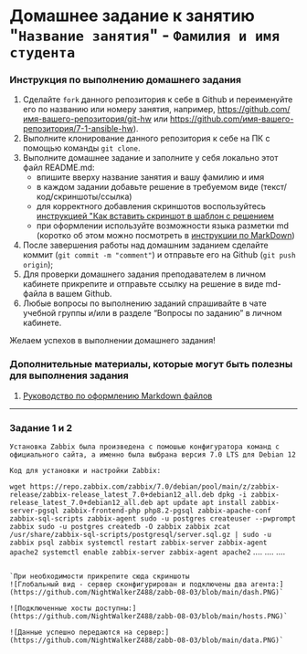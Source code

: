 # Домашнее задание к занятию "`Название занятия`" - `Фамилия и имя студента`


### Инструкция по выполнению домашнего задания
   1. Сделайте `fork` данного репозитория к себе в Github и переименуйте его по названию или номеру занятия, например, https://github.com/имя-вашего-репозитория/git-hw или  https://github.com/имя-вашего-репозитория/7-1-ansible-hw).
   2. Выполните клонирование данного репозитория к себе на ПК с помощью команды `git clone`.
   3. Выполните домашнее задание и заполните у себя локально этот файл README.md:
      - впишите вверху название занятия и вашу фамилию и имя
      - в каждом задании добавьте решение в требуемом виде (текст/код/скриншоты/ссылка)
      - для корректного добавления скриншотов воспользуйтесь [инструкцией "Как вставить скриншот в шаблон с решением](https://github.com/netology-code/sys-pattern-homework/blob/main/screen-instruction.md)
      - при оформлении используйте возможности языка разметки md (коротко об этом можно посмотреть в [инструкции  по MarkDown](https://github.com/netology-code/sys-pattern-homework/blob/main/md-instruction.md))
   4. После завершения работы над домашним заданием сделайте коммит (`git commit -m "comment"`) и отправьте его на Github (`git push origin`);
   5. Для проверки домашнего задания преподавателем в личном кабинете прикрепите и отправьте ссылку на решение в виде md-файла в вашем Github.
   6. Любые вопросы по выполнению заданий спрашивайте в чате учебной группы и/или в разделе “Вопросы по заданию” в личном кабинете.
   
Желаем успехов в выполнении домашнего задания!
   
### Дополнительные материалы, которые могут быть полезны для выполнения задания

1. [Руководство по оформлению Markdown файлов](https://gist.github.com/Jekins/2bf2d0638163f1294637#Code)

---

### Задание 1 и 2

`Установка Zabbix была произведена с помошью конфигуратора команд с официального сайта, а именно была выбрана версия 7.0 LTS для Debian 12`

``Код для установки и настройки Zabbix:``

``wget https://repo.zabbix.com/zabbix/7.0/debian/pool/main/z/zabbix-release/zabbix-release_latest_7.0+debian12_all.deb dpkg -i zabbix-release_latest_7.0+debian12_all.deb apt update apt install zabbix-server-pgsql zabbix-frontend-php php8.2-pgsql zabbix-apache-conf zabbix-sql-scripts zabbix-agent sudo -u postgres createuser --pwprompt zabbix sudo -u postgres createdb -O zabbix zabbix zcat /usr/share/zabbix-sql-scripts/postgresql/server.sql.gz | sudo -u zabbix psql zabbix systemctl restart zabbix-server zabbix-agent apache2 systemctl enable zabbix-server zabbix-agent apache2`` 
....
....
....
```

`При необходимости прикрепитe сюда скриншоты
![Глобальный вид - сервер сконфигурирован и подключены два агента:](https://github.com/NightWalkerZ488/zabb-08-03/blob/main/dash.PNG)`

![Подключенные хосты доступны:](https://github.com/NightWalkerZ488/zabb-08-03/blob/main/hosts.PNG)`

![Данные успешно передаются на сервер:](https://github.com/NightWalkerZ488/zabb-08-03/blob/main/data.PNG)`
